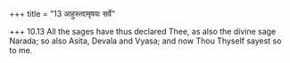 +++
title = "13 आहुस्त्वामृषयः सर्वे"

+++
10.13 All the sages have thus declared Thee, as also the divine sage
Narada; so also Asita, Devala and Vyasa; and now Thou Thyself sayest so
to me.
